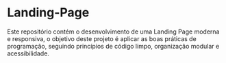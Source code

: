 # Landing-Page
Este repositório contém o desenvolvimento de uma Landing Page moderna e responsiva, o objetivo deste projeto é aplicar as boas práticas de programação, seguindo princípios de código limpo, organização modular e acessibilidade.
